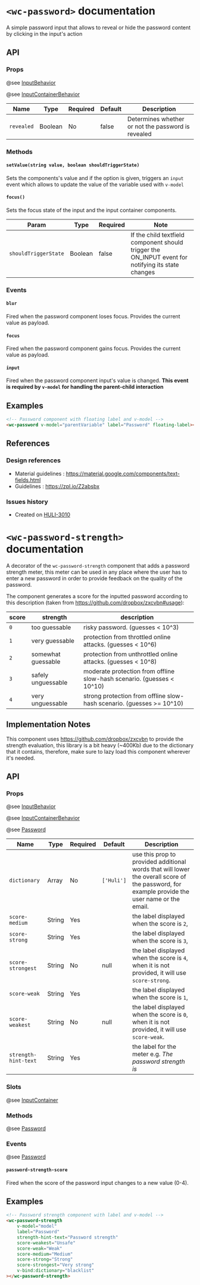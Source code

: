 # `<wc-password>` documentation

A simple password input that allows to reveal or hide the password content by clicking in the input's action

## API

### Props

@see [InputBehavior](https://github.com/hulilabs/web-components/tree/master/src/web-components/mixins/input#props)

@see [InputContainerBehavior](https://github.com/hulilabs/web-components/tree/master/src/web-components/mixins/input#props-1)

| Name | Type | Required | Default | Description
| --- | --- | ---  | ---  | ---
| `revealed` | Boolean | No | false | Determines whether or not the password is revealed

### Methods

#### `setValue(string value, boolean shouldTriggerState)`

Sets the components's value and if the option is given, triggers an `input` event which allows to update the value of the variable used with `v-model`

#### `focus()`

Sets the focus state of the input and the input container components.

| Param | Type | Required | Note
| ---- | --- | --- | ---
| `shouldTriggerState` | Boolean | false | If the child textfield component should trigger the ON_INPUT event for notifying its state changes

### Events

#### `blur`

Fired when the password component loses focus. Provides the current value as payload.

#### `focus`

Fired when the password component gains focus. Provides the current value as payload.

#### `input`

Fired when the password component input's value is changed. **This event is required by `v-model` for handling the parent-child interaction**

## Examples

``` html
<!-- Password component with floating label and v-model -->
<wc-password v-model="parentVariable" label="Password" floating-label></wc-password>
```

## References

### Design references

* Material guidelines : https://material.google.com/components/text-fields.html
* Guidelines : https://zpl.io/Z2absbx

### Issues history

* Created on [HULI-3010](https://hulihealth.atlassian.net/browse/HULI-3010)


# `<wc-password-strength>` documentation

A decorator of the `wc-password-strength` component that adds a password strength
meter, this meter can be used in any place where the user has to enter a
new password in order to provide feedback on the quality of the password.

The component generates a score for the inputted password according to this description (taken from https://github.com/dropbox/zxcvbn#usage):

|score|strength|description|
| --- | --- | ---
|`0` | too guessable | risky password. (guesses < 10^3)|
|`1` | very guessable | protection from throttled online attacks. (guesses < 10^6) |
|`2` | somewhat guessable | protection from unthrottled online attacks. (guesses < 10^8)
|`3` | safely unguessable | moderate protection from offline slow-hash scenario. (guesses < 10^10)
|`4` | very unguessable | strong protection from offline slow-hash scenario. (guesses >= 10^10)


## Implementation Notes
This component uses https://github.com/dropbox/zxcvbn
to provide the strength evaluation, this library is a bit heavy (~400Kb) due to the
dictionary that it contains, therefore, make sure to lazy load this component
wherever it's needed.

## API

### Props

@see [InputBehavior](https://github.com/hulilabs/web-components/tree/master/src/web-components/mixins/input#props)

@see [InputContainerBehavior](https://github.com/hulilabs/web-components/tree/master/src/web-components/mixins/input#props-1)

@see [Password](#props)

| Name | Type | Required | Default | Description
| --- | --- | ---  | ---  | ---
| `dictionary` | Array | No | `['Huli']` | use this prop to provided additional words that will lower the overall score of the password, for example provide the user name or the email.
| `score-medium` | String | Yes |  | the label displayed when the score is `2`,
| `score-strong` | String | Yes |  | the label displayed when the score is `3`,
| `score-strongest` | String | No | null | the label displayed when the score is `4`, when it is not provided, it will use `score-strong`.
| `score-weak` | String | Yes | | the label displayed when the score is `1`,
| `score-weakest` | String | No | null | the label displayed when the score is `0`, when it is not provided, it will use `score-weak`.
| `strength-hint-text` | String | Yes | | the label for the meter e.g. _The password strength is_

### Slots

@see [InputContainer](https://github.com/hulilabs/web-components/tree/master/src/web-components/inputs/input-container#slots)

### Methods

@see [Password](#methods)

### Events

@see [Password](#events)

#### `password-strength-score`

Fired when the score of the password input changes to a new value (0-4).

## Examples

``` html
<!-- Password strength component with label and v-model -->
<wc-password-strength
    v-model="model"
    label="Password"
    strength-hint-text="Password strength"
    score-weakest="Unsafe"
    score-weak="Weak"
    score-medium="Medium"
    score-strong="Strong"
    score-strongest="Very strong"
    v-bind:dictionary="blacklist"
></wc-password-strength>
```